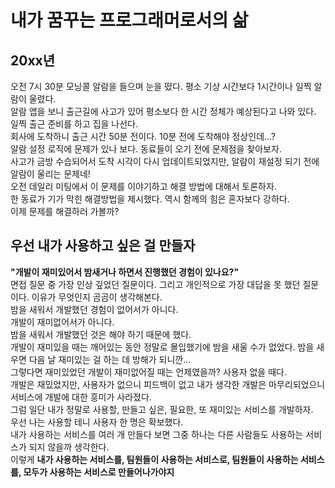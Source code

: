 # 내가 꿈꾸는 프로그래머로서의 삶
## 20xx년
오전 7시 30분 모닝콜 알람을 들으며 눈을 떴다. 평소 기상 시간보다 1시간이나 일찍 알람이 울렸다.  
알람 앱을 보니 출근길에 사고가 있어 평소보다 한 시간 정체가 예상된다고 나와 있다. 일찍 출근 준비를 하고 집을 나선다.  
회사에 도착하니 출근 시간 50분 전이다. 10분 전에 도착해야 정상인데...?  
알람 설정 로직에 문제가 있나 보다. 동료들이 오기 전에 문제점을 찾아보자.  
사고가 금방 수습되어서 도착 시각이 다시 업데이트되었지만, 알람이 재설정 되기 전에 알람이 울리는 문제네!  
오전 데일리 미팅에서 이 문제를 이야기하고 해결 방법에 대해서 토론하자.  
한 동료가 기가 막힌 해결방법을 제시했다. 역시 함께의 힘은 혼자보다 강하다.  
이제 문제를 해결하러 가볼까?  
  
## 우선 내가 사용하고 싶은 걸 만들자
**"개발이 재미있어서 밤새거나 하면서 진행했던 경험이 있나요?"**  
면접 질문 중 가장 인상 깊었던 질문이다. 그리고 개인적으로 가장 대답을 못 했던 질문이다. 이유가 무엇인지 곰곰이 생각해본다.  
밤을 새워서 개발했던 경험이 없어서가 아니다.  
개발이 재미없어서가 아니다.  
밤을 새워서 개발했던 것은 해야 하기 때문에 했다.  
개발이 재미있을 때는 깨어있는 동안 정말로 몰입했기에 밤을 새울 수가 없었다.
밤을 새우면 다음 날 재미있는 걸 하는 데 방해가 되니깐...  
그렇다면 재미있었던 개발이 재미없어질 때는 언제였을까?
사용자 없을 때다.  
개발은 재밌었지만, 사용자가 없으니 피드백이 없고 내가 생각한 개발은 마무리되었으니 서비스에 개발에 대한 흥미가 사라졌다.  
그럼 일단 내가 정말로 사용할, 만들고 싶은, 필요한, 또 재미있는 서비스를 개발하자.  
우선 나는 사용할 테니 사용자 한 명은 확보했다.  
내가 사용하는 서비스를 여러 개 만들다 보면 그중 하나는 다른 사람들도 사용하는 서비스가 되지 않을까 생각한다.  
이렇게 **내가 사용하는 서비스를, 팀원들이 사용하는 서비스로, 팀원들이 사용하는 서비스를, 모두가 사용하는 서비스로 만들어나가야지**
